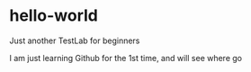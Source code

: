 # hello-world
Just another TestLab for  beginners


I am just learning Github for the 1st time, and will see where go 
